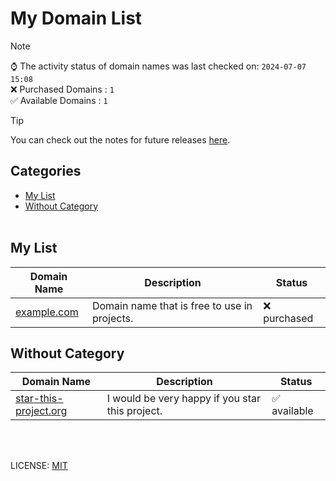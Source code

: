 # My Domain List

> [!NOTE]  
> ⌚ The activity status of domain names was last checked on: `2024-07-07 15:08`   
> ❌ Purchased Domains : `1`    
> ✅ Available Domains : `1`

> [!TIP]  
> You can check out the notes for future releases [here](notes.md).

## Categories

- [My List](#my-list)
- [Without Category](#without-category)
<br /><br />
## My List
| Domain Name | Description | Status |
|-------------|-------------|--------|
| <a href="https://whois.com/whois/example.com" target="_blank">example.com</a> | Domain name that is free to use in projects. | ❌ purchased |
## Without Category
| Domain Name | Description | Status |
|-------------|-------------|--------|
| <a href="https://whois.com/whois/star-this-project.org" target="_blank">star-this-project.org</a> | I would be very happy if you star this project. | ✅ available |

<br /><br />


LICENSE: [MIT](LICENSE)